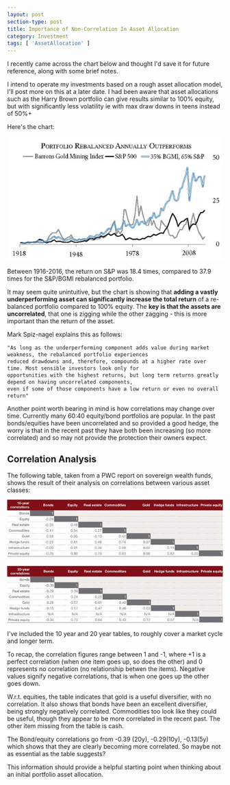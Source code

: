 ```yaml
---
layout: post
section-type: post
title: Importance of Non-Correlation In Asset Allocation
category: Investment
tags: [ 'AssetAllocation' ]
---
```


I recently came across the chart below and thought I'd save it for future reference, along with some brief notes.

I intend to operate my investments based on a rough asset allocation model, I'll post more on this at a later date.  I had been 
aware that asset allocations such as the Harry Brown portfolio can give results similar to 100% equity, but with 
significantly less volatility ie with max draw downs in teens instead of 50%+

Here's the chart:

![Asset Allocation Correlation](/img/2018/20180208_AACorrelation.jpg)

Between 1916-2016, the return on S&P was 18.4 times, compared to 37.9 times for the S&P/BGMI rebalanced portfolio.

It may seem quite unintuitive, but the chart is showing that **adding a vastly underperforming asset can significantly 
increase the total return** of a re-balanced portfolio compared to 100% equity.  The **key is that the assets are uncorrelated**, 
that one is zigging while the other zagging - this is more important than the return of the asset. 


Mark Spiz-nagel explains this as follows:

	"As long as the underperforming component adds value during market weakness, the rebalanced portfolio experiences 
	reduced drawdowns and, therefore, compounds at a higher rate over time. Most sensible investors look only for
	opportunities with the highest returns, but long term returns greatly depend on having uncorrelated components,
	even if some of those components have a low return or even no overall return"

Another point worth bearing in mind is how correlations may change over time.  Currently many 60:40 equity/bond portfolios are 
popular. In the past bonds/equities have been uncorrelated and so provided a good hedge, the worry is that in the recent past 
they have both been increasing (so more correlated) and so may not provide the protection their owners expect.

## Correlation Analysis

The following table, taken from a PWC report on sovereign wealth funds, shows the result of their analysis on correlations between 
various asset classes:

![Asset Allocation Correlation](/img/2018/20180208_CorrelationAnalysis.jpg)

I've included the 10 year and 20 year tables, to roughly cover a market cycle and longer term.  

To recap, the correlation figures range between 1 and -1, where +1 is a perfect correlation (when one item goes up, so does the other) and 
0 represents no correlation (no relationship betwen the items).  Negative values signify negative correlations, that is when one goes up 
the other goes down.

W.r.t. equities, the table indicates that gold is a useful diversifier, with no correlation.  It also shows that bonds have been an excellent diversifier, 
being strongly negatively correlated.  Commodities too look like they could be useful, though they appear to be more correlated in the recent 
past. The other item missing from the table is cash.

The Bond/equity correlations go from -0.39 (20y), -0.29(10y), -0.13(5y) which shows that they are clearly becoming more correlated.  So maybe not as essential as 
the table suggests?

This information should provide a helpful starting point when thinking about an initial portfolio asset allocation. 




